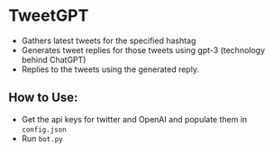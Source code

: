 # TweetGPT
- Gathers latest tweets for the specified hashtag 
- Generates tweet replies for those tweets using gpt-3 (technology behind ChatGPT)
- Replies to the tweets using the generated reply.

## How to Use:
- Get the api keys for twitter and OpenAI and populate them in `config.json`
- Run `bot.py`
